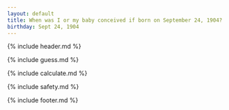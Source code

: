 ```yaml
---
layout: default
title: When was I or my baby conceived if born on September 24, 1904?
birthday: Sept 24, 1904
---
```


{% include header.md %}

{% include guess.md %}

{% include calculate.md %}

{% include safety.md %}

{% include footer.md %}



